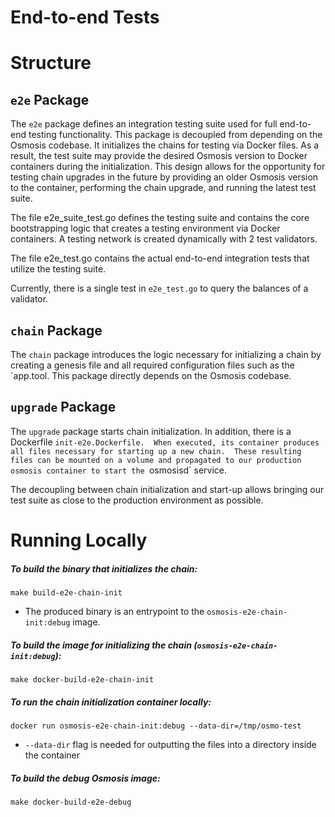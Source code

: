 # End-to-end Tests

# Structure

## `e2e` Package

The `e2e` package defines an integration testing suite used for full end-to-end
testing functionality. This package is decoupled from depending on the Osmosis codebase.
It initializes the chains for testing via Docker files. As a result, the test suite may
provide the desired Osmosis version to Docker containers during the initialization.
This design allows for the opportunity for testing chain upgrades in the future by providing
an older Osmosis version to the container, performing the chain upgrade, and running the latest test suite.

The file e2e_suite_test.go defines the testing suite and contains the core
bootstrapping logic that creates a testing environment via Docker containers.
A testing network is created dynamically with 2 test validators.

The file e2e_test.go contains the actual end-to-end integration tests that
utilize the testing suite.

Currently, there is a single test in `e2e_test.go` to query the balances of a validator.

## `chain` Package

The `chain` package introduces the logic necessary for initializing a chain by creating a genesis
file and all required configuration files such as the `app.tool. This package directly depends on the Osmosis codebase.

## `upgrade` Package

The `upgrade` package starts chain initialization. In addition, there is a Dockerfile `init-e2e.Dockerfile. 
When executed, its container produces all files necessary for starting up a new chain. 
These resulting files can be mounted on a volume and propagated to our production osmosis container to start the `osmosisd` service.

The decoupling between chain initialization and start-up allows bringing our test suite as close to the production environment as possible.

# Running Locally

##### To build the binary that initializes the chain:

```
make build-e2e-chain-init
```
- The produced binary is an entrypoint to the `osmosis-e2e-chain-init:debug` image.

##### To build the image for initializing the chain (`osmosis-e2e-chain-init:debug`):

```
make docker-build-e2e-chain-init
```

##### To run the chain initialization container locally:

```
docker run osmosis-e2e-chain-init:debug --data-dir=/tmp/osmo-test
```
- `--data-dir` flag is needed for outputting the files into a directory inside the container

##### To build the debug Osmosis image:

```
make docker-build-e2e-debug
```
